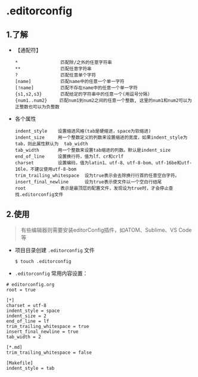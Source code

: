 # .editorconfig

## 1.了解

- 【通配符】

  ```
  *                匹配除/之外的任意字符串
  **               匹配任意字符串
  ?                匹配任意单个字符
  [name]           匹配name中的任意一个单一字符
  [!name]          匹配不存在name中的任意一个单一字符
  {s1,s2,s3}       匹配给定的字符串中的任意一个(用逗号分隔) 
  {num1..num2}   　匹配num1到num2之间的任意一个整数, 这里的num1和num2可以为正整数也可以为负整数
  ```

- 各个属性

  ```
  indent_style    设置缩进风格(tab是硬缩进，space为软缩进)
  indent_size     用一个整数定义的列数来设置缩进的宽度，如果indent_style为tab，则此属性默认为  tab_width
  tab_width       用一个整数来设置tab缩进的列数。默认是indent_size
  end_of_line     设置换行符，值为lf、cr和crlf
  charset         设置编码，值为latin1、utf-8、utf-8-bom、utf-16be和utf-16le，不建议使用utf-8-bom
  trim_trailing_whitespace  设为true表示会去除换行行首的任意空白字符。
  insert_final_newline      设为true表示使文件以一个空白行结尾
  root        　　　表示是最顶层的配置文件，发现设为true时，才会停止查找.editorconfig文件    
  ```

## 2.使用

>有些编辑器则需要安装editorConfig插件，如ATOM、Sublime、VS Code等

- 项目目录创建 `.editorconfig` 文件

  ```
  $ touch .editorconfig
  ```


- `.editorconfig` 常用内容设置：

```
# editorconfig.org
root = true

[*]
charset = utf-8
indent_style = space
indent_size = 2
end_of_line = lf
trim_trailing_whitespace = true
insert_final_newline = true
tab_width = 2

[*.md]
trim_trailing_whitespace = false

[Makefile]
indent_style = tab
```
